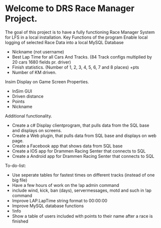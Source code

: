  # Welcome to DRS Race Manager Project.
 The goal of this project is to have a fully functioning Race Manager System for LFS in a local installation.
 Key Functions of the program
 Enable local logging of selected Race Data into a local MySQL Database
 - Nickname (not username)
 - Best Lap Time for all Cars And Tracks. (84 Track configs multiplied by 20 cars 1680 fields pr. driver)
 - Finish statistics. (Number of 1, 2, 3, 4, 5, 6, 7 and 8 places) +pts
 - Number of KM driven.

Insim Display on Game Screen Properties.
 - InSim GUI
 - Driven distance
 - Points
 - Nickname
 
Additional functionality.
 - Create a c# Display clientprogram, that pulls data from the SQL base and displays on screens.
 - Create a Web plugin, that pulls data from SQL base and displays on web page.
 - Create a Facebook app that shows data from SQL base
 - Create a IOS app for Drammen Racing Senter that connects to SQL
 - Create a Android app for Drammen Racing Senter that connects to SQL

To-do-list:
 - Use seperate tables for fastest times on different tracks (instead of one big file)
 - Have a few hours of work on the !ap admin command
 - include wind, kick, ban (days), servermessages, motd and such in !ap command
 - Improve LAP.LapTime string format to 00:00:00
 - Improve MySQL database functions
 - !info
 - Show a table of users included with points to their name after a race is finished
